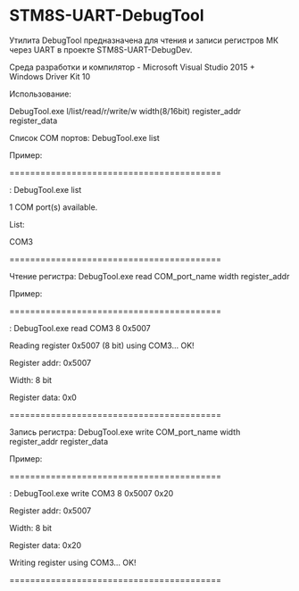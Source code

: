# STM8S-UART-DebugTool

Утилита DebugTool предназначена для чтения и записи регистров МК через UART в проекте STM8S-UART-DebugDev.

Среда разработки и компилятор - Microsoft Visual Studio 2015 + Windows Driver Kit 10

Использование:

DebugTool.exe l/list/read/r/write/w width(8/16bit) register_addr register_data


Список COM портов: DebugTool.exe list

Пример:

=========================================

: DebugTool.exe list

1 COM port(s) available.

List:

COM3

=========================================


Чтение регистра: DebugTool.exe read COM_port_name width register_addr

Пример:

=========================================

: DebugTool.exe read COM3 8 0x5007

Reading register 0x5007 (8 bit) using COM3... OK!

Register addr: 0x5007

Width: 8 bit

Register data: 0x0

=========================================

Запись регистра: DebugTool.exe write COM_port_name width register_addr register_data

Пример:

=========================================

: DebugTool.exe write COM3 8 0x5007 0x20

Register addr: 0x5007

Width: 8 bit

Register data: 0x20

Writing register using COM3... OK!

=========================================
